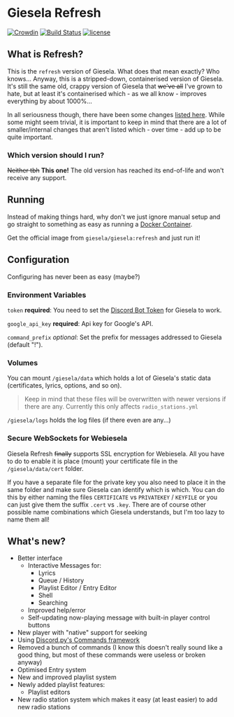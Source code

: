 # Giesela Refresh

[![Crowdin](https://d322cqt584bo4o.cloudfront.net/giesela/localized.svg)](https://crowdin.com/project/giesela)
[![Build Status](https://travis-ci.org/GieselaDev/Giesela.svg?branch=refresh)](https://travis-ci.org/GieselaDev/Giesela)
[![license](https://img.shields.io/github/license/gieseladev/giesela.svg?branch=refresh)](https://github.com/GieselaDev/Giesela/blob/refresh/LICENSE)


## What is Refresh?
This is the `refresh` version of Giesela. What does that mean exactly? Who knows...
Anyway, this is a stripped-down, containerised version of Giesela. It's still the same
old, crappy version of Giesela that ~~we've all~~  I've grown to hate, but at least it's
containerised which - as we all know - improves everything by about 1000%...

In all seriousness though, there have been some changes [listed here](#whats-new).
While some might seem trivial, it is important to keep in mind that there are
a lot of smaller/internal changes that aren't listed which - over time - add up to
be quite important.

### Which version should I run?
~~Neither tbh~~
**This one!** The old version has reached its end-of-life and won't receive any support.


## Running
Instead of making things hard, why don't we just ignore manual setup and go straight
to something as easy as running a [Docker Container][docker-container].

Get the official image from `giesela/giesela:refresh` and just run it!


## Configuration
Configuring has never been as easy (maybe?)

### Environment Variables
`token` **required**:
    You need to set the [Discord Bot Token][discord-token] for Giesela to work.

`google_api_key` **required**:
    Api key for Google's API.
    
`command_prefix` *optional*:
    Set the prefix for messages addressed to Giesela (default "!").


### Volumes
You can mount `/giesela/data` which holds a lot of Giesela's static data
(certificates, lyrics, options, and so on).

> Keep in mind that these files will be overwritten with newer versions if there are any.
Currently this only affects `radio_stations.yml`

`/giesela/logs` holds the log files (if there even are any...)


### Secure WebSockets for Webiesela
Giesela Refresh ~~finally~~ supports SSL encryption for Webiesela. All you have to do
to enable it is place (mount) your certificate file in the `/giesela/data/cert` folder.

If you have a separate file for the private key you also need to place it in the same
folder and make sure Giesela can identify which is which. You can do this by either
naming the files `CERTIFICATE` vs `PRIVATEKEY` / `KEYFILE` or you can just give them
the suffix `.cert` vs `.key`. There are of course other possible name combinations
which Giesela understands, but I'm too lazy to name them all!


## What's new?
- Better interface
    * Interactive Messages for:
        - Lyrics
        - Queue / History
        - Playlist Editor / Entry Editor
        - Shell
        - Searching
    * Improved help/error
    * Self-updating now-playing message with built-in player control buttons
- New player with "native" support for seeking
- Using [Discord.py's Commands framework][discordpy-commands]
- Removed a bunch of commands (I know this doesn't really sound like a good thing, but
    most of these commands were useless or broken anyway)
- Optimised Entry system
- New and improved playlist system
- Newly added playlist features:
    * Playlist editors
- New radio station system which makes it easy (at least easier) to add new radio stations


[docker-container]: https://www.docker.com/what-container

[discord-token]: https://github.com/reactiflux/discord-irc/wiki/Creating-a-discord-bot-&-getting-a-token
[discordpy-commands]: https://discordpy.readthedocs.io/en/rewrite/ext/commands/index.html "Commands Framework"
